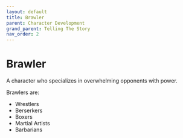 ```yaml
---
layout: default
title: Brawler
parent: Character Development
grand_parent: Telling The Story
nav_order: 2
---
```


# Brawler

A character who specializes in overwhelming opponents with power.

Brawlers are:

- Wrestlers
- Berserkers
- Boxers
- Martial Artists
- Barbarians

